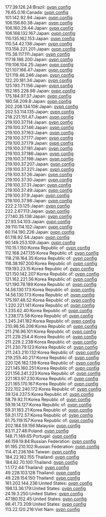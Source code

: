 177.39.126.24:Brazil: [ovpn config](vpn/177_39_126_24.ovpn)  
76.65.0.16:Canada: [ovpn config](vpn/76_65_0_16.ovpn)  
101.142.92.94:Japan: [ovpn config](vpn/101_142_92_94.ovpn)  
106.156.60.38:Japan: [ovpn config](vpn/106_156_60_38.ovpn)  
106.160.29.44:Japan: [ovpn config](vpn/106_160_29_44.ovpn)  
106.168.132.167:Japan: [ovpn config](vpn/106_168_132_167.ovpn)  
110.135.162.153:Japan: [ovpn config](vpn/110_135_162_153.ovpn)  
110.54.42.138:Japan: [ovpn config](vpn/110_54_42_138.ovpn)  
113.158.221.201:Japan: [ovpn config](vpn/113_158_221_201.ovpn)  
115.38.117.111:Japan: [ovpn config](vpn/115_38_117_111.ovpn)  
117.18.188.200:Japan: [ovpn config](vpn/117_18_188_200.ovpn)  
119.106.104.25:Japan: [ovpn config](vpn/119_106_104_25.ovpn)  
121.107.166.47:Japan: [ovpn config](vpn/121_107_166_47.ovpn)  
121.119.46.246:Japan: [ovpn config](vpn/121_119_46_246.ovpn)  
122.20.181.34:Japan: [ovpn config](vpn/122_20_181_34.ovpn)  
125.193.71.156:Japan: [ovpn config](vpn/125_193_71_156.ovpn)  
152.165.228.98:Japan: [ovpn config](vpn/152_165_228_98.ovpn)  
175.184.97.37:Japan: [ovpn config](vpn/175_184_97_37.ovpn)  
180.58.209.8:Japan: [ovpn config](vpn/180_58_209_8.ovpn)  
202.208.134.108:Japan: [ovpn config](vpn/202_208_134_108.ovpn)  
202.53.114.135:Japan: [ovpn config](vpn/202_53_114_135.ovpn)  
218.221.151.47:Japan: [ovpn config](vpn/218_221_151_47.ovpn)  
219.100.37.114:Japan: [ovpn config](vpn/219_100_37_114.ovpn)  
219.100.37.146:Japan: [ovpn config](vpn/219_100_37_146.ovpn)  
219.100.37.163:Japan: [ovpn config](vpn/219_100_37_163.ovpn)  
219.100.37.177:Japan: [ovpn config](vpn/219_100_37_177.ovpn)  
219.100.37.179:Japan: [ovpn config](vpn/219_100_37_179.ovpn)  
219.100.37.181:Japan: [ovpn config](vpn/219_100_37_181.ovpn)  
219.100.37.186:Japan: [ovpn config](vpn/219_100_37_186.ovpn)  
219.100.37.198:Japan: [ovpn config](vpn/219_100_37_198.ovpn)  
219.100.37.207:Japan: [ovpn config](vpn/219_100_37_207.ovpn)  
219.100.37.221:Japan: [ovpn config](vpn/219_100_37_221.ovpn)  
219.100.37.26:Japan: [ovpn config](vpn/219_100_37_26.ovpn)  
219.100.37.30:Japan: [ovpn config](vpn/219_100_37_30.ovpn)  
219.100.37.31:Japan: [ovpn config](vpn/219_100_37_31.ovpn)  
219.100.37.49:Japan: [ovpn config](vpn/219_100_37_49.ovpn)  
219.100.37.9:Japan: [ovpn config](vpn/219_100_37_9.ovpn)  
219.100.37.98:Japan: [ovpn config](vpn/219_100_37_98.ovpn)  
222.2.13.125:Japan: [ovpn config](vpn/222_2_13_125.ovpn)  
222.2.67.113:Japan: [ovpn config](vpn/222_2_67_113.ovpn)  
27.140.35.138:Japan: [ovpn config](vpn/27_140_35_138.ovpn)  
27.93.54.103:Japan: [ovpn config](vpn/27_93_54_103.ovpn)  
39.110.114.102:Japan: [ovpn config](vpn/39_110_114_102.ovpn)  
60.114.190.226:Japan: [ovpn config](vpn/60_114_190_226.ovpn)  
61.118.92.54:Japan: [ovpn config](vpn/61_118_92_54.ovpn)  
90.149.253.109:Japan: [ovpn config](vpn/90_149_253_109.ovpn)  
110.15.1.150:Korea Republic of: [ovpn config](vpn/110_15_1_150.ovpn)  
112.168.247.135:Korea Republic of: [ovpn config](vpn/112_168_247_135.ovpn)  
118.218.164.35:Korea Republic of: [ovpn config](vpn/118_218_164_35.ovpn)  
118.38.197.200:Korea Republic of: [ovpn config](vpn/118_38_197_200.ovpn)  
119.193.23.15:Korea Republic of: [ovpn config](vpn/119_193_23_15.ovpn)  
121.150.142.207:Korea Republic of: [ovpn config](vpn/121_150_142_207.ovpn)  
121.162.221.56:Korea Republic of: [ovpn config](vpn/121_162_221_56.ovpn)  
121.190.78.189:Korea Republic of: [ovpn config](vpn/121_190_78_189.ovpn)  
14.56.130.173:Korea Republic of: [ovpn config](vpn/14_56_130_173.ovpn)  
14.56.130.173:Korea Republic of: [ovpn config](vpn/14_56_130_173.ovpn)  
175.197.48.52:Korea Republic of: [ovpn config](vpn/175_197_48_52.ovpn)  
1.220.221.141:Korea Republic of: [ovpn config](vpn/1_220_221_141.ovpn)  
1.235.62.40:Korea Republic of: [ovpn config](vpn/1_235_62_40.ovpn)  
1.238.173.58:Korea Republic of: [ovpn config](vpn/1_238_173_58.ovpn)  
1.245.241.182:Korea Republic of: [ovpn config](vpn/1_245_241_182.ovpn)  
210.96.56.206:Korea Republic of: [ovpn config](vpn/210_96_56_206.ovpn)  
211.216.96.101:Korea Republic of: [ovpn config](vpn/211_216_96_101.ovpn)  
211.229.254.4:Korea Republic of: [ovpn config](vpn/211_229_254_4.ovpn)  
211.229.2.238:Korea Republic of: [ovpn config](vpn/211_229_2_238.ovpn)  
211.230.79.123:Korea Republic of: [ovpn config](vpn/211_230_79_123.ovpn)  
211.243.210.132:Korea Republic of: [ovpn config](vpn/211_243_210_132.ovpn)  
219.255.40.217:Korea Republic of: [ovpn config](vpn/219_255_40_217.ovpn)  
220.126.182.139:Korea Republic of: [ovpn config](vpn/220_126_182_139.ovpn)  
221.145.160.251:Korea Republic of: [ovpn config](vpn/221_145_160_251.ovpn)  
221.156.241.223:Korea Republic of: [ovpn config](vpn/221_156_241_223.ovpn)  
221.163.97.230:Korea Republic of: [ovpn config](vpn/221_163_97_230.ovpn)  
221.165.170.167:Korea Republic of: [ovpn config](vpn/221_165_170_167.ovpn)  
222.102.240.172:Korea Republic of: [ovpn config](vpn/222_102_240_172.ovpn)  
39.124.237.5:Korea Republic of: [ovpn config](vpn/39_124_237_5.ovpn)  
58.79.92.11:Korea Republic of: [ovpn config](vpn/58_79_92_11.ovpn)  
59.19.14.127:Korea Republic of: [ovpn config](vpn/59_19_14_127.ovpn)  
59.31.163.21:Korea Republic of: [ovpn config](vpn/59_31_163_21.ovpn)  
59.31.172.57:Korea Republic of: [ovpn config](vpn/59_31_172_57.ovpn)  
61.75.119.157:Korea Republic of: [ovpn config](vpn/61_75_119_157.ovpn)  
202.184.59.156:Malaysia: [ovpn config](vpn/202_184_59_156.ovpn)  
83.11.27.48:Poland: [ovpn config](vpn/83_11_27_48.ovpn)  
148.71.149.65:Portugal: [ovpn config](vpn/148_71_149_65.ovpn)  
46.159.19.84:Russian Federation: [ovpn config](vpn/46_159_19_84.ovpn)  
91.195.210.102:Russian Federation: [ovpn config](vpn/91_195_210_102.ovpn)  
114.41.236.194:Taiwan: [ovpn config](vpn/114_41_236_194.ovpn)  
184.22.182.155:Thailand: [ovpn config](vpn/184_22_182_155.ovpn)  
184.82.70.100:Thailand: [ovpn config](vpn/184_82_70_100.ovpn)  
1.1.172.44:Thailand: [ovpn config](vpn/1_1_172_44.ovpn)  
49.228.103.128:Thailand: [ovpn config](vpn/49_228_103_128.ovpn)  
49.228.154.150:Thailand: [ovpn config](vpn/49_228_154_150.ovpn)  
161.202.144.236:United States: [ovpn config](vpn/161_202_144_236.ovpn)  
198.13.36.179:United States: [ovpn config](vpn/198_13_36_179.ovpn)  
24.19.3.250:United States: [ovpn config](vpn/24_19_3_250.ovpn)  
47.180.152.45:United States: [ovpn config](vpn/47_180_152_45.ovpn)  
98.41.73.209:United States: [ovpn config](vpn/98_41_73_209.ovpn)  
113.22.120.216:Viet Nam: [ovpn config](vpn/113_22_120_216.ovpn)  
